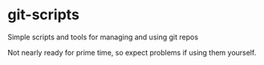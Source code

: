 # git-scripts
Simple scripts and tools for managing and using git repos

Not nearly ready for prime time, so expect problems if using them yourself.
